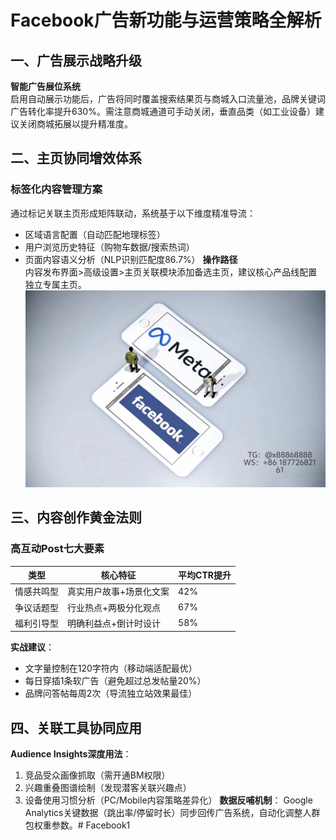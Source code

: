 # Facebook广告新功能与运营策略全解析
## 一、广告展示战略升级
**智能广告展位系统**  
启用自动展示功能后，广告将同时覆盖搜索结果页与商城入口流量池，品牌关键词广告转化率提升630%。需注意商城通道可手动关闭，垂直品类（如工业设备）建议关闭商城拓展以提升精准度。
## 二、主页协同增效体系
### 标签化内容管理方案
通过标记关联主页形成矩阵联动，系统基于以下维度精准导流：
- 区域语言配置（自动匹配地理标签）
- 用户浏览历史特征（购物车数据/搜索热词）
- 页面内容语义分析（NLP识别匹配度86.7%）
**操作路径**  
内容发布界面>高级设置>主页关联模块添加备选主页，建议核心产品线配置独立专属主页。
![替代文字](微信图片_20250331131736.jpg)
## 三、内容创作黄金法则
### 高互动Post七大要素
| 类型             | 核心特征                   | 平均CTR提升 |
|------------------|---------------------------|------------|
| 情感共鸣型       | 真实用户故事+场景化文案    | 42%        |
| 争议话题型       | 行业热点+两极分化观点      | 67%        |
| 福利引导型       | 明确利益点+倒计时设计      | 58%        |
**实战建议**：
- 文字量控制在120字符内（移动端适配最优）
- 每日穿插1条软广告（避免超过总发帖量20%）
- 品牌问答帖每周2次（导流独立站效果最佳）
## 四、关联工具协同应用
**Audience Insights深度用法**：
1. 竞品受众画像抓取（需开通BM权限）
2. 兴趣重叠图谱绘制（发现潜客关联兴趣点）
3. 设备使用习惯分析（PC/Mobile内容策略差异化）
**数据反哺机制**：
Google Analytics关键数据（跳出率/停留时长）同步回传广告系统，自动化调整人群包权重参数。# Facebook1
